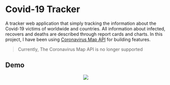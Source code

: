 # Covid-19 Tracker

A tracker web application that simply tracking the information about the Covid-19 victims of worldwide and countries. All information about infected, recovers and deaths are described through report cards and charts. In this project, I have been using [Coronavirus Map API](https://rapidapi.com/Yatko/api/coronavirus-map) for building features.

> Currently, The Coronavirus Map API is no longer supported 

## Demo
<p align="center"><img src="public/covid19-tracker.gif" /></p>
